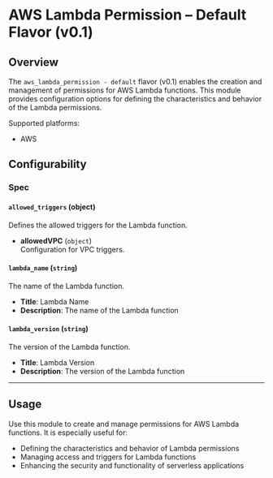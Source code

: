 # AWS Lambda Permission – Default Flavor (v0.1)

## Overview

The `aws_lambda_permission - default` flavor (v0.1) enables the creation and management of permissions for AWS Lambda functions. This module provides configuration options for defining the characteristics and behavior of the Lambda permissions.

Supported platforms:
- AWS

## Configurability

### Spec

#### `allowed_triggers` (object)

Defines the allowed triggers for the Lambda function.

- **allowedVPC** (`object`)  
  Configuration for VPC triggers.

#### `lambda_name` (`string`)

The name of the Lambda function.

- **Title**: Lambda Name
- **Description**: The name of the Lambda function

#### `lambda_version` (`string`)

The version of the Lambda function.

- **Title**: Lambda Version
- **Description**: The version of the Lambda function

---

## Usage

Use this module to create and manage permissions for AWS Lambda functions. It is especially useful for:

- Defining the characteristics and behavior of Lambda permissions
- Managing access and triggers for Lambda functions
- Enhancing the security and functionality of serverless applications
